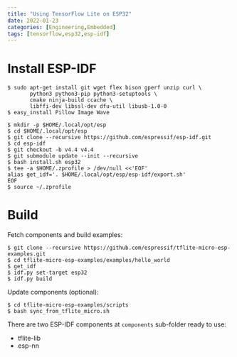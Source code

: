 ```yaml
---
title: "Using TensorFlow Lite on ESP32"
date: 2022-01-23
categories: [Engineering,Embedded]
tags: [tensorflow,esp32,esp-idf]
---
```


# Install ESP-IDF

```shell
$ sudo apt-get install git wget flex bison gperf unzip curl \
       python3 python3-pip python3-setuptools \
       cmake ninja-build ccache \
       libffi-dev libssl-dev dfu-util libusb-1.0-0
$ easy_install Pillow Image Wave
```

```shell
$ mkdir -p $HOME/.local/opt/esp
$ cd $HOME/.local/opt/esp
$ git clone --recursive https://github.com/espressif/esp-idf.git
$ cd esp-idf
$ git checkout -b v4.4 v4.4
$ git submodule update --init --recursive
$ bash install.sh esp32
$ tee -a $HOME/.zprofile > /dev/null <<'EOF'
alias get_idf='. $HOME/.local/opt/esp/esp-idf/export.sh'
EOF
$ source ~/.zprofile
```

# Build

Fetch components and build examples:

```shell
$ git clone --recursive https://github.com/espressif/tflite-micro-esp-examples.git
$ cd tflite-micro-esp-examples/examples/hello_world
$ get_idf
$ idf.py set-target esp32
$ idf.py build
```

Update components (optional):

```shell
$ cd tflite-micro-esp-examples/scripts
$ bash sync_from_tflite_micro.sh
```

There are two ESP-IDF components at `components` sub-folder ready to use:

* tflite-lib
* esp-nn
